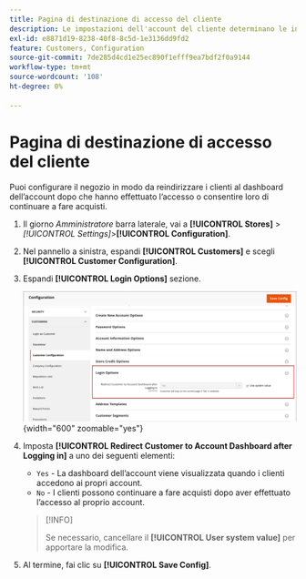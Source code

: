 ```yaml
---
title: Pagina di destinazione di accesso del cliente
description: Le impostazioni dell'account del cliente determinano le informazioni raccolte durante la registrazione del cliente e l'esperienza che i clienti hanno durante il processo.
exl-id: e8871d19-8238-40f8-8c5d-1e3136dd9fd2
feature: Customers, Configuration
source-git-commit: 7de285d4cd1e25ec890f1efff9ea7bdf2f0a9144
workflow-type: tm+mt
source-wordcount: '108'
ht-degree: 0%

---
```


# Pagina di destinazione di accesso del cliente

Puoi configurare il negozio in modo da reindirizzare i clienti al dashboard dell’account dopo che hanno effettuato l’accesso o consentire loro di continuare a fare acquisti.

1. Il giorno _Amministratore_ barra laterale, vai a **[!UICONTROL Stores]** > _[!UICONTROL Settings]_>**[!UICONTROL Configuration]**.

1. Nel pannello a sinistra, espandi **[!UICONTROL Customers]** e scegli **[!UICONTROL Customer Configuration]**.

1. Espandi **[!UICONTROL Login Options]** sezione.

   ![Opzioni di accesso](assets/customer-configuration-login-options.png){width="600" zoomable="yes"}

1. Imposta **[!UICONTROL Redirect Customer to Account Dashboard after Logging in]** a uno dei seguenti elementi:

   - `Yes` - La dashboard dell’account viene visualizzata quando i clienti accedono ai propri account.
   - `No` - I clienti possono continuare a fare acquisti dopo aver effettuato l’accesso al proprio account.

   >[!INFO]
   >
   >Se necessario, cancellare il **[!UICONTROL User system value]** per apportare la modifica.

1. Al termine, fai clic su **[!UICONTROL Save Config]**.
